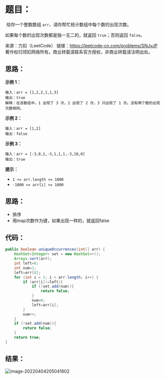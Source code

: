 # 题目：

​	给你一个整数数组 `arr`，请你帮忙统计数组中每个数的出现次数。

如果每个数的出现次数都是独一无二的，就返回 `true`；否则返回 `false`。



来源：力扣（LeetCode） 链接：https://leetcode-cn.com/problems/SNJvJP 著作权归领扣网络所有。商业转载请联系官方授权，非商业转载请注明出处。

<!--more-->

## 思路：

**示例 1：**

```
输入：arr = [1,2,2,1,1,3]
输出：true
解释：在该数组中，1 出现了 3 次，2 出现了 2 次，3 只出现了 1 次。没有两个数的出现次数相同。
```

**示例 2：**

```
输入：arr = [1,2]
输出：false
```

**示例 3：**

```
输入：arr = [-3,0,1,-3,1,1,1,-3,10,0]
输出：true
```

**提示：**

- `1 <= arr.length <= 1000`
- `-1000 <= arr[i] <= 1000`

## 思路：

- 排序
- 用map次数作为键，如果出现一样的，就返回false

## 代码：

```java
public boolean uniqueOccurrences(int[] arr) {
    HashSet<Integer> set = new HashSet<>();
    Arrays.sort(arr);
    int left=0;
    int num=1;
    left=arr[0];
    for (int i = 1; i < arr.length; i++) {
        if (arr[i]!=left){
            if (!set.add(num)){
                return false;
            }
            num=0;
            left=arr[i];
        }
        num++;
    }
    if (!set.add(num)){
        return false;
    }
    return true;
}
```

## 结果：

![image-20220404205041602](https://misteryliu.oss-cn-beijing.aliyuncs.com/image/image-20220404205041602.png)